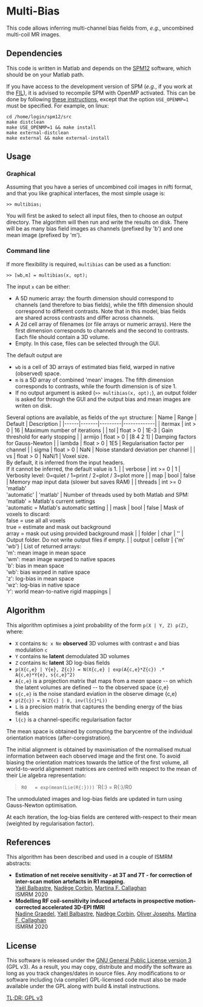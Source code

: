# Multi-Bias

This code allows inferring multi-channel bias fields from, _e.g._, 
uncombined multi-coil MR images.

## Dependencies

This code is written in Matlab and depends on the 
[SPM12](https://www.fil.ion.ucl.ac.uk/spm/) software, which should be on
your Matlab path.

If you have access to the development version of SPM (_e.g._, if you work 
at the [FIL](https://www.fil.ion.ucl.ac.uk/spm/local/)), it is advised to 
recompile SPM with OpenMP activated. This can be done by following 
[these instructions](https://en.wikibooks.org/wiki/SPM), except that the 
option `USE_OPENMP=1` must be specified. For example, on linux:
```{shell}
cd /home/login/spm12/src
make distclean
make USE_OPENMP=1 && make install
make external-distclean
make external && make external-install
```

## Usage

### Graphical

Assuming that you have a series of uncombined coil images in nifti format, 
and that you like graphical interfaces, the most simple usage is:
```{matlab}
>> multibias;
```
You will first be asked to select all input files, then to choose an 
output directory. The algorithm will then run and write the results on 
disk. There will be as many bias field images as channels (prefixed by 'b')
and one mean image (prefixed by 'm').

### Command line

If more flexibility is required, `multibias` can be used as a function:
```{matlab}
>> [wb,m] = multibias(x, opt);
```
The input `x` can be either:
- A 5D numeric array: the fourth dimension should correspond to channels
  (and therefore to bias fields), while the fifth dimension should 
  correspond to different contrasts. Note that in this model, bias fields  
  are shared across contrasts and differ across channels.
- A 2d cell array of filenames (or file arrays or numeric arrays). 
  Here the first dimension corresponds to channels and the second to 
  contrasts. Each file should contain a 3D volume.
- Empty. In this case, files can be selected through the GUI.

The default output are
- `wb` is a cell of 3D arrays of estimated bias field, warped in native 
  (observed) space.
- `m` is a 5D array of combined 'mean' images. The fifth dimension 
  corresponds to contrasts, while the fourth dimension is of size 1.
- If no output argument is asked (`>> multibias(x, opt);`), an output 
  folder is asked for through the GUI and the output bias and mean images
  are writen on disk.

Several options are available, as fields of the `opt` structure:
| Name | Range | Default | Description |
|------|-------|---------|-------------|
| itermax | int > 0   | 16         | Maximum number of iterations |
| tol     | float > 0 | 1E-3       | Gain threshold for early stopping |
| armijo  | float > 0 | [8 4 2 1]  | Damping factors for Gauss-Newton |
| lambda  | float > 0 | 1E5        | Regularisation factor per channel |
| sigma   | float > 0 | NaN        | Noise standard deviation per channel |
| vs      | float > 0 | NaN/1      | Voxel size. <br>By default, it is inferred from the input headers. <br>If it cannot be inferred, the default value is 1. |
| verbose | int >= 0  | 1          | Verbosity level: 0=quiet / 1=print / 2=plot / 3=plot more |
| map     | bool      | false      | Memory map input data (slower but saves RAM) |
| threads | int >= 0 <br> 'matlab' <br> 'automatic' | 'matlab' | Number of threads used by both Matlab and SPM: <br>'matlab' = Matlab's current settings <br>'automatic = Matlab's automatic setting |
| mask    | bool      | false      | Mask of voxels to discard: <br>false = use all all voxels <br>true  = estimate and mask out background <br>array  = mask out using provided background mask |
| folder  | char      | ''         | Output folder. Do not write output files if empty. |
| output  | cellstr   | {'m' 'wb'} | List of returned arrays: <br> 'm':  mean image in mean space <br> 'wm': mean image warped to native spaces <br> 'b':  bias in mean space <br> 'wb': bias warped in native space <br> 'z':  log-bias in mean space <br> 'wz':  log-bias in native space <br> 'r':  world mean-to-native rigid mappings |
 
## Algorithm

This algorithm optimises a joint probability of the form `p(X | Y, Z) p(Z)`,
where:
- `X` contains `Nc x Ne` **observed** 3D volumes with contrast `e` and bias modulation `c`
- `Y` contains `Ne` **latent** demodulated 3D volumes
- `Z` contains `Nc` **latent** 3D log-bias fields
- `p(X{c,e} | Y{e}, Z{c}) = N(X{c,e} | exp(A{c,e}*Z{c}) .* A{c,e}*Y{e}, s{c,e}^2)`
- `A{c,e}` is a projection matrix that maps from a _mean_ space -- on which
  the latent volumes are defined -- to the observed space {c,e}
- `s{c,e}` is the noise standard eviation in the observe dimage {c,e}
- `p(Z{c}) = N(Z{c} | 0, inv(l{c}*L))`
- `L` is a precision matrix that captures the bending energy of the bias fields
- `l{c}` is a channel-specific regularisation factor

The mean space is obtained by computing the barycentre of the individual 
orientation matrices (after-coregistration).

The initial alignment is obtained by maximisation of the normalised 
mutual information between each observed image and the first one. 
To avoid biasing the orientation matrices towards the lattice of the first 
volume, all world-to-world alignement matrices are centred with respect 
to the mean of their Lie algebra representation:
> `R0   = exp(mean(Lie(R{:})))`
> `R{:} = R{:}/R0

The unmodulated images and log-bias fields are updated in turn using 
Gauss-Newton optimisation.

At each iteration, the log-bias fields are centered with-respect to their 
mean (weighted by regularisation factor).

## References

This algorithm has been described and used in a couple of ISMRM abstracts:

- **Estimation of net receive sensitivity - at 3T and 7T - for correction of inter-scan motion artefacts in R1 mapping.**  
[Yaël Balbastre](y.balbastre@ucl.ac.uk), [Nadège Corbin](n.corbin@ucl.ac.uk), [Martina F. Callaghan](m.callaghan@ucl.ac.uk)  
ISMRM 2020
- **Modelling RF coil-sensitivity induced artefacts in prospective motion-corrected accelerated 3D-EPI fMRI**  
[Nadine Graedel](n.graedel@ucl.ac.uk), [Yaël Balbastre](y.balbastre@ucl.ac.uk), [Nadège Corbin](n.corbin@ucl.ac.uk), [Oliver Josephs](o.josephs@ucl.ac.uk), [Martina F. Callaghan](m.callaghan@ucl.ac.uk)  
ISMRM 2020

## License

This software is released under the 
[GNU General Public License version 3](LICENSE) (GPL v3). As a result, 
you may copy, distribute and modify the software as long as you track 
changes/dates in source files. Any modifications to or software including 
(via compiler) GPL-licensed code must also be made available under the 
GPL along with build & install instructions.

[TL;DR: GPL v3](https://tldrlegal.com/license/gnu-general-public-license-v3-(gpl-3))
